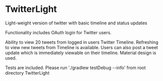 # TwitterLight
Light-weight version of twitter with basic timeline and status updates

Functionality includes OAuth login for Twitter users.

Ability to view 20 tweets from logged in users Twitter Timeline.
Refreshing to view new tweets from Timeline is available.
Users can also post a tweet update which is immediately viewable on their timeline.
Material design is used.

Tests are included. Please run  './gradlew testDebug --info' from root directory TwitterLight

